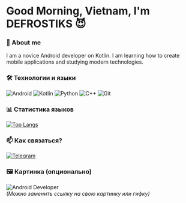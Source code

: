 # Good Morning, Vietnam, I'm DEFROSTIKS 😈

### 🚀 About me 
I am a novice Android developer on Kotlin. I am learning how to create mobile applications and studying modern technologies.

### 🛠️ Технологии и языки  
![Android](https://img.shields.io/badge/Android-3DDC84?style=for-the-badge&logo=android&logoColor=white)
![Kotlin](https://img.shields.io/badge/Kotlin-7F52FF?style=for-the-badge&logo=kotlin&logoColor=white)
![Python](https://img.shields.io/badge/Python-3776AB?style=for-the-badge&logo=python&logoColor=white)
![C++](https://img.shields.io/badge/C%2B%2B-00599C?style=for-the-badge&logo=c%2B%2B&logoColor=white)
![Git](https://img.shields.io/badge/Git-F05032?style=for-the-badge&logo=git&logoColor=white)

### 📊 Статистика языков  
[![Top Langs](https://github-readme-stats.vercel.app/api/top-langs/?username=defrostiks&layout=compact&theme=radical)](https://github.com/defrostiks)  

### 📫 Как связаться?  
[![Telegram](https://img.shields.io/badge/Telegram-2CA5E0?style=for-the-badge&logo=telegram&logoColor=white)](https://t.me/defrostiks)  

### 🖼️ Картинка (опционально)  
![Android Developer](https://media.giphy.com/media/l0HU7JI1QkhJ0l5U4/giphy.gif)  
*(Можно заменить ссылку на свою картинку или гифку)*  
